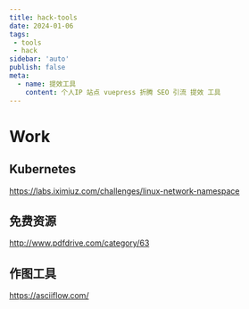 ```yaml
---
title: hack-tools
date: 2024-01-06
tags:
 - tools
 - hack
sidebar: 'auto'
publish: false
meta:
  - name: 提效工具
    content: 个人IP 站点 vuepress 折腾 SEO 引流 提效 工具
---
```



# Work

## Kubernetes

https://labs.iximiuz.com/challenges/linux-network-namespace

## 免费资源

http://www.pdfdrive.com/category/63


## 作图工具

https://asciiflow.com/